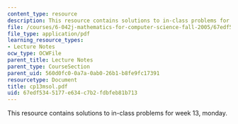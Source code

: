 ```yaml
---
content_type: resource
description: This resource contains solutions to in-class problems for week 13, monday.
file: /courses/6-042j-mathematics-for-computer-science-fall-2005/67edf5345177e634c7b2fdbfeb81b713_cp13msol.pdf
file_type: application/pdf
learning_resource_types:
- Lecture Notes
ocw_type: OCWFile
parent_title: Lecture Notes
parent_type: CourseSection
parent_uid: 560d0fc0-0a7a-0ab0-26b1-b8fe9fc17391
resourcetype: Document
title: cp13msol.pdf
uid: 67edf534-5177-e634-c7b2-fdbfeb81b713
---
```

This resource contains solutions to in-class problems for week 13, monday.

